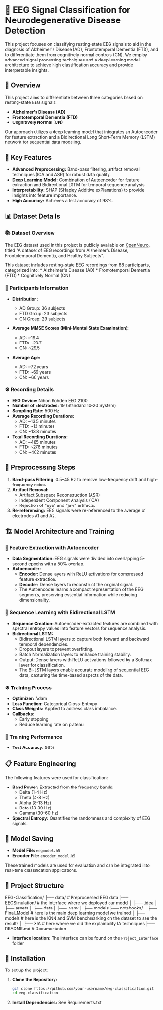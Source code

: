 # 🧠 EEG Signal Classification for Neurodegenerative Disease Detection

This project focuses on classifying resting-state EEG signals to aid in the diagnosis of Alzheimer's Disease (AD), Frontotemporal Dementia (FTD), and to differentiate them from cognitively normal controls (CN). We employ advanced signal processing techniques and a deep learning model architecture to achieve high classification accuracy and provide interpretable insights.

## 📜 Overview

This project aims to differentiate between three categories based on resting-state EEG signals:

*   **Alzheimer's Disease (AD)**
*   **Frontotemporal Dementia (FTD)**
*   **Cognitively Normal (CN)**

Our approach utilizes a deep learning model that integrates an Autoencoder for feature extraction and a Bidirectional Long Short-Term Memory (LSTM) network for sequential data modeling.

## 🌟 Key Features

*   **Advanced Preprocessing:** Band-pass filtering, artifact removal techniques (ICA and ASR) for robust data quality.
*   **Deep Learning Model:** Combination of Autoencoder for feature extraction and Bidirectional LSTM for temporal sequence analysis.
*   **Interpretability:** SHAP (SHapley Additive exPlanations) to provide insights into feature importance.
*   **High Accuracy:** Achieves a test accuracy of 98%.

## 📊 Dataset Details

### 📚 Dataset Overview

The EEG dataset used in this project is publicly available on [OpenNeuro](https://openneuro.org/datasets/ds004504/versions/1.0.8), titled "A dataset of EEG recordings from Alzheimer's Disease, Frontotemporal Dementia, and Healthy Subjects".

This dataset includes resting-state EEG recordings from 88 participants, categorized into:
    *   Alzheimer's Disease (AD)
    *   Frontotemporal Dementia (FTD)
    *   Cognitively Normal (CN)

### 👥 Participants Information

*   **Distribution:**
    *   AD Group: 36 subjects
    *   FTD Group: 23 subjects
    *   CN Group: 29 subjects

*   **Average MMSE Scores (Mini-Mental State Examination):**
    *   AD: ~19.4
    *   FTD: ~23.7
    *   CN: ~29.5

*   **Average Age:**
    *   AD: ~72 years
    *   FTD: ~66 years
    *   CN: ~60 years

### ⚙️ Recording Details

*   **EEG Device:** Nihon Kohden EEG 2100
*   **Number of Electrodes:** 19 (Standard 10-20 System)
*   **Sampling Rate:** 500 Hz
*   **Average Recording Durations:**
    *   AD: ~13.5 minutes
    *   FTD: ~12 minutes
    *   CN: ~13.8 minutes
*  **Total Recording Durations:**
    * AD: ~485 minutes
    * FTD: ~276 minutes
    * CN: ~402 minutes

## 🔧 Preprocessing Steps

1.  **Band-pass Filtering:** 0.5–45 Hz to remove low-frequency drift and high-frequency noise.
2.  **Artifact Removal:**
    *   Artifact Subspace Reconstruction (ASR)
    *   Independent Component Analysis (ICA)
    *   Rejection of "eye" and "jaw" artifacts.
3. **Re-referencing:** EEG signals were re-referenced to the average of electrodes A1 and A2.

## 🏗️ Model Architecture and Training

### 🌟 Feature Extraction with Autoencoder

*   **Data Segmentation:** EEG signals were divided into overlapping 5-second epochs with a 50% overlap.
*   **Autoencoder:**
    *   **Encoder:** Dense layers with ReLU activations for compressed feature extraction.
    *   **Decoder:** Dense layers to reconstruct the original signal.
    *   The Autoencoder learns a compact representation of the EEG segments, preserving essential information while reducing dimensionality.

### 🔄 Sequence Learning with Bidirectional LSTM

*   **Sequence Creation:** Autoencoder-extracted features are combined with spectral entropy values into feature vectors for sequence analysis.
*   **Bidirectional LSTM:**
    *   Bidirectional LSTM layers to capture both forward and backward temporal dependencies.
    *   Dropout layers to prevent overfitting.
    *   Batch Normalization layers to enhance training stability.
    *   Output: Dense layers with ReLU activations followed by a Softmax layer for classification.
    *   The Bi-LSTM layers enable accurate modeling of sequential EEG data, capturing the time-based aspects of the data.

### ⚙️ Training Process

*   **Optimizer:** Adam
*   **Loss Function:** Categorical Cross-Entropy
*   **Class Weights:** Applied to address class imbalance.
*   **Callbacks:**
    *   Early stopping
    *   Reduce learning rate on plateau

### 🎯 Training Performance

*   **Test Accuracy:** 98%

## 📋 Feature Engineering

The following features were used for classification:

*   **Band Power:** Extracted from the frequency bands:
    *   Delta (1-4 Hz)
    *   Theta (4-8 Hz)
    *   Alpha (8-13 Hz)
    *   Beta (13-30 Hz)
    *   Gamma (30-60 Hz)
*   **Spectral Entropy:** Quantifies the randomness and complexity of EEG signals.

## 💾 Model Saving

*   **Model File:** `eegmodel.h5`
*   **Encoder File:** `encoder_model.h5`

These trained models are used for evaluation and can be integrated into real-time classification applications.

## 📁 Project Structure
EEG-Classification/
├── data/ # Preprocessed EEG data
├── EEGSimulation/ # the interface where we deployed our model
│ ├── .idea
│ ├── assets
│ ├── data
│ ├── .venv
│ ├── models
├── notebooks/
│ ├── Final_Model # here is the main deep learning model we trained
│ ├── models # here is the KNN and SVM benchmarking on the dataset to see the results
│ ├── XIA # here where we did the explainbility IA techniques
├── README.md # Documentation

* **Interface location:** The interface can be found on the `Project_Interface` folder

## 🚀 Installation

To set up the project:

1.  **Clone the Repository:**
    ```bash
    git clone https://github.com/your-username/eeg-classification.git
    cd eeg-classification
    ```
2.  **Install Dependencies:** See Requirements.txt
